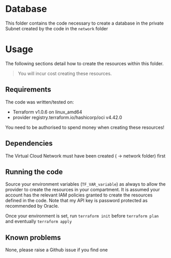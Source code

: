 # Database

This folder contains the code necessary to create a database in the private Subnet created by the code in the `network` folder

# Usage

The following sections detail how to create the resources within this folder.

> You will incur cost creating these resources.

## Requirements

The code was written/tested on:

- Terraform v1.0.6 on linux_amd64
- provider registry.terraform.io/hashicorp/oci v4.42.0

You need to be authorised to spend money when creating these resources!

## Dependencies

The Virtual Cloud Network must have been created ( -> network folder) first

## Running the code

Source your environment variables (`TF_VAR_variable`) as always to allow the provider to create the resources in your compartment. It is assumed your account has the relevant IAM policies granted to create the resources defined in the code. Note that my API key is password protected as recommended by Oracle. 

Once your environment is set, run `terraform init` before `terraform plan` and eventually `terraform apply`

## Known problems

None, please raise a Github issue if you find one